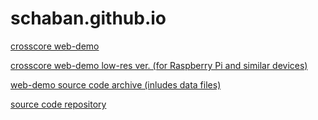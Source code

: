 # schaban.github.io
[crosscore web-demo](https://schaban.github.io/crosscore_web_demo/wgl_test.html)

[crosscore web-demo low-res ver. (for Raspberry Pi and similar devices)](https://schaban.github.io/crosscore_web_demo/wgl_test.html?small&lowq)

[web-demo source code archive (inludes data files)](https://schaban.github.io/crosscore_web_demo/xcore_web.tar.xz)

[source code repository](https://github.com/schaban/crosscore_dev)
